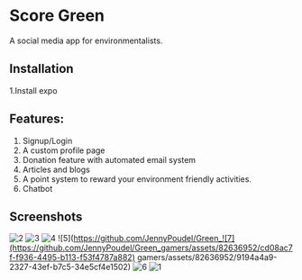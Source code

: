 
# Score Green
A social media app for environmentalists.


## Installation

1.Install expo


## Features:

1. Signup/Login
2. A custom profile page
3. Donation feature with automated email system
4. Articles and blogs
5. A point system to reward your environment friendly activities.
6. Chatbot


## Screenshots
![2](https://github.com/JennyPoudel/Green_gamers/assets/82636952/38d1b8dd-ce2b-4ca1-a761-bb3461f307a7)
![3](https://github.com/JennyPoudel/Green_gamers/assets/82636952/1a199999-777c-44cb-894b-a8c752c1fdc9)
![4](https://github.com/JennyPoudel/Green_gamers/assets/82636952/be146a8e-74b8-426c-8abd-3da616fa68d1)
![5](https://github.com/JennyPoudel/Green_![7](https://github.com/JennyPoudel/Green_gamers/assets/82636952/cd08ac7f-f936-4495-b113-f53f4787a882)
gamers/assets/82636952/9194a4a9-2327-43ef-b7c5-34e5cf4e1502)
![6](https://github.com/JennyPoudel/Green_gamers/assets/82636952/dc1c442a-6db0-4a94-a6f8-2e07c50410d7)
![1](https://github.com/JennyPoudel/Green_gamers/assets/82636952/3007e819-a51f-466c-a723-a2490d57092a)
